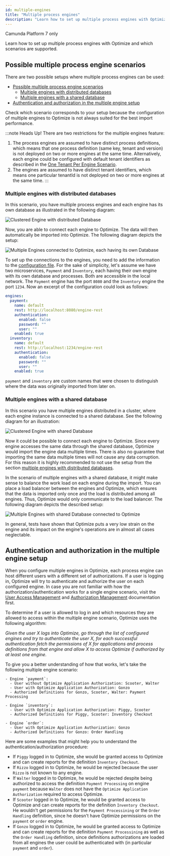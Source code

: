 ```yaml
---
id: multiple-engines
title: "Multiple process engines"
description: "Learn how to set up multiple process engines with Optimize and which scenarios are supported."
---
```


<span class="badge badge--platform">Camunda Platform 7 only</span>

Learn how to set up multiple process engines with Optimize and which scenarios are supported.

## Possible multiple process engine scenarios

There are two possible setups where multiple process engines can be used:

- [Possible multiple process engine scenarios](#possible-multiple-process-engine-scenarios)
  - [Multiple engines with distributed databases](#multiple-engines-with-distributed-databases)
  - [Multiple engines with a shared database](#multiple-engines-with-a-shared-database)
- [Authentication and authorization in the multiple engine setup](#authentication-and-authorization-in-the-multiple-engine-setup)

Check which scenario corresponds to your setup because the configuration of multiple engines to Optimize is not always suited for the best import performance.

:::note Heads Up!
There are two restrictions for the multiple engines feature:

1. The process engines are assumed to have distinct process definitions, which means that one process definition (same key, tenant and version) is not deployed on two or more engines at the same time.
Alternatively, each engine could be configured with default tenant identifiers as described in the [One Tenant Per Engine Scenario](../multi-tenancy/#one-process-engine-per-tenant).
2. The engines are assumed to have distinct tenant identifiers, which means one particular tenantId is not deployed on two or more engines at the same time.
:::

### Multiple engines with distributed databases

In this scenario, you have multiple process engines and each engine has its own database as illustrated in the following diagram:

![Clustered Engine with distributed Database](img/Clustered-Engine-Distributed-Database.png)

Now, you are able to connect each engine to Optimize. The data will then automatically be imported into Optimize. The following diagram depicts the setup:

![Multiple Engines connected to Optimize, each having its own Database](img/Multiple-Engine-Distributed-Database.png)

To set up the connections to the engines, you need to add the information to the [configuration file](./system-configuration.md#connection-to-camunda-platform-7). For the sake of simplicity, let's assume we have two microservices, `Payment` and `Inventory`, each having their own engine with its own database and processes. Both are accessible in the local network. The `Payment` engine has the port `8080` and the `Inventory` engine the port `1234`. Now an excerpt of the configuration could look as follows:

```yaml
engines:
  payment:
    name: default
    rest: http://localhost:8080/engine-rest
    authentication:
      enabled: false
      password: ""
      user: ""
    enabled: true
  inventory:
    name: default
    rest: http://localhost:1234/engine-rest
    authentication:
      enabled: false
      password: ""
      user: ""
    enabled: true
```

`payment` and `inventory` are custom names that were chosen to distinguish where the data was originally imported from later on.

### Multiple engines with a shared database

In this scenario you have multiple engines distributed in a cluster, where each engine instance is connected to a shared database. See the following diagram for an illustration:

![Clustered Engine with shared Database](img/Clustered-Engine-Shared-Database.png)

Now it could be possible to connect each engine to Optimize. Since every engine accesses the same data through the shared database, Optimize would import the engine data multiple times. There is also no guarantee that importing the same data multiple times will not cause any data corruption. For this reason it is highly recommended to not use the setup from the section [multiple engines with distributed databases](#multiple-engines-with-distributed-databases).

In the scenario of multiple engines with a shared database, it might make sense to balance the work load on each engine during the import. You can place a load balancer between the engines and Optimize, which ensures that the data is imported only once and the load is distributed among all engines. Thus, Optimize would only communicate to the load balancer. The following diagram depicts the described setup:

![Multiple Engines with shared Database connected to Optimize](img/Multiple-Engine-Shared-Database.png)

In general, tests have shown that Optimize puts a very low strain on the engine and its impact on the engine's operations are in almost all cases neglectable.

## Authentication and authorization in the multiple engine setup

When you configure multiple engines in Optimize, each process engine can host different users with a different set of authorizations. If a user is logging in, Optimize will try to authenticate and authorize the user on each configured engine. In case you are not familiar with how 
the authorization/authentication works for a single engine scenario, visit the [User Access Management](./user-management.md) and [Authorization Management](./authorization-management.md) documentation first.

To determine if a user is allowed to log in and which resources they are allowed to access within the multiple engine scenario, Optimize uses the following algorithm:

_Given the user X logs into Optimize, go through the list of configured engines and try to authenticate the user X, for each successful authentication fetch the permissions of X for applications and process definitions from that engine and allow X to access Optimize if authorized by at least one engine._

To give you a better understanding of how that works, let's take the following multiple engine scenario:

```
- Engine `payment`:
  - User without Optimize Application Authorization: Scooter, Walter
  - User with Optimize Application Authorization: Gonzo
  - Authorized Definitions for Gonzo, Scooter, Walter: Payment Processing

- Engine `inventory`:
  - User with Optimize Application Authorization: Piggy, Scooter
  - Authorized Definitions for Piggy, Scooter: Inventory Checkout

- Engine `order`:
  - User with Optimize Application Authorization: Gonzo
  - Authorized Definitions for Gonzo: Order Handling

```

Here are some examples that might help you to understand the authentication/authorization procedure:

- If `Piggy` logged in to Optimize, she would be granted access to Optimize and can create reports for the definition `Inventory Checkout`.
- If `Rizzo` logged in to Optimize, he would be rejected because the user `Rizzo` is not known to any engine.
- If `Walter` logged in to Optimize, he would be rejected despite being authorized to access the definition `Payment Processing` on engine `payment` because `Walter` does not have the `Optimize Application Authorization` required to access Optimize.
- If `Scooter` logged in to Optimize, he would be granted access to Optimize and can create reports for the definition `Inventory Checkout`. He wouldn't
  get permissions for the `Payment Processining` or the `Order Handling` definition, since he doesn't have Optimize permissions on the `payment` or `order` engine.
- If `Gonzo` logged in to Optimize, he would be granted access to Optimize and can create reports for the definition `Payment Processining` as well as the `Order Handling` definition, since definitions authorizations are loaded from all engines the user could be authenticated with (in particular `payment` and `order`).
